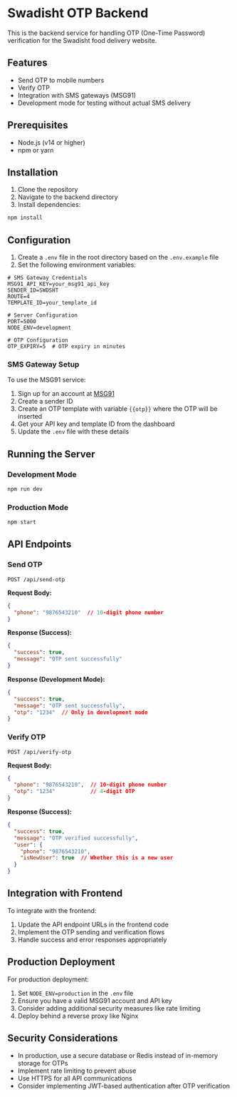 # Swadisht OTP Backend

This is the backend service for handling OTP (One-Time Password) verification for the Swadisht food delivery website.

## Features

- Send OTP to mobile numbers
- Verify OTP
- Integration with SMS gateways (MSG91)
- Development mode for testing without actual SMS delivery

## Prerequisites

- Node.js (v14 or higher)
- npm or yarn

## Installation

1. Clone the repository
2. Navigate to the backend directory
3. Install dependencies:

```bash
npm install
```

## Configuration

1. Create a `.env` file in the root directory based on the `.env.example` file
2. Set the following environment variables:

```
# SMS Gateway Credentials
MSG91_API_KEY=your_msg91_api_key
SENDER_ID=SWDSHT
ROUTE=4
TEMPLATE_ID=your_template_id

# Server Configuration
PORT=5000
NODE_ENV=development

# OTP Configuration
OTP_EXPIRY=5  # OTP expiry in minutes
```

### SMS Gateway Setup

To use the MSG91 service:

1. Sign up for an account at [MSG91](https://msg91.com/)
2. Create a sender ID
3. Create an OTP template with variable `{{otp}}` where the OTP will be inserted
4. Get your API key and template ID from the dashboard
5. Update the `.env` file with these details

## Running the Server

### Development Mode

```bash
npm run dev
```

### Production Mode

```bash
npm start
```

## API Endpoints

### Send OTP

```
POST /api/send-otp
```

**Request Body:**
```json
{
  "phone": "9876543210"  // 10-digit phone number
}
```

**Response (Success):**
```json
{
  "success": true,
  "message": "OTP sent successfully"
}
```

**Response (Development Mode):**
```json
{
  "success": true,
  "message": "OTP sent successfully",
  "otp": "1234"  // Only in development mode
}
```

### Verify OTP

```
POST /api/verify-otp
```

**Request Body:**
```json
{
  "phone": "9876543210",  // 10-digit phone number
  "otp": "1234"           // 4-digit OTP
}
```

**Response (Success):**
```json
{
  "success": true,
  "message": "OTP verified successfully",
  "user": {
    "phone": "9876543210",
    "isNewUser": true  // Whether this is a new user
  }
}
```

## Integration with Frontend

To integrate with the frontend:

1. Update the API endpoint URLs in the frontend code
2. Implement the OTP sending and verification flows
3. Handle success and error responses appropriately

## Production Deployment

For production deployment:

1. Set `NODE_ENV=production` in the `.env` file
2. Ensure you have a valid MSG91 account and API key
3. Consider adding additional security measures like rate limiting
4. Deploy behind a reverse proxy like Nginx

## Security Considerations

- In production, use a secure database or Redis instead of in-memory storage for OTPs
- Implement rate limiting to prevent abuse
- Use HTTPS for all API communications
- Consider implementing JWT-based authentication after OTP verification